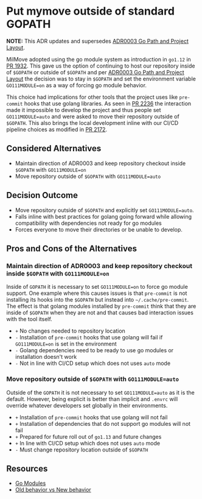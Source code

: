 # Put mymove outside of standard GOPATH

**NOTE:** This ADR updates and supersedes [ADR0003 Go Path and Project Layout](./0003-go-path-and-project-layout.md).

MilMove adopted using the go module system as introduction in `go1.12` in [PR 1932](https://github.com/transcom/mymove/pull/1932).
This gave us the option of continuing to host our repository inside of `$GOPATH` or outside of `$GOPATH` and per
[ADR0003 Go Path and Project Layout](./0003-go-path-and-project-layout.md) the decision was to stay in `$GOPATH` and
set the environment variable `GO111MODULE=on` as a way of forcing go module behavior.

This choice had implications for other tools that the project uses like `pre-commit` hooks that use golang libraries.  As seen in
[PR 2236](https://github.com/transcom/mymove/pull/2236) the interaction made it impossible to develop the project and
thus people set `GO111MODULE=auto` and were asked to move their repository outside of `$GOPATH`. This also
brings the local development inline with our CI/CD pipeline choices as modified in [PR 2172](https://github.com/transcom/mymove/pull/2172).

## Considered Alternatives

* Maintain direction of ADR0003 and keep repository checkout inside `$GOPATH` with `GO111MODULE=on`
* Move repository outside of `$GOPATH` with `GO111MODULE=auto`

## Decision Outcome

* Move repository outside of `$GOPATH` and explicitly set `GO111MODULE=auto`.
* Falls inline with best practices for golang going forward while allowing compatibility with dependencies not ready for go modules
* Forces everyone to move their directories or be unable to develop.

## Pros and Cons of the Alternatives

### Maintain direction of ADR0003 and keep repository checkout inside `$GOPATH` with `GO111MODULE=on`

Inside of `GOPATH` it is necessary to set `GO111MODULE=on` to force go module support. One example where
this causes issues is that `pre-commit` is not installing its hooks into the `$GOPATH` but instead into `~/.cache/pre-commit`.
The effect is that golang modules installed by `pre-commit` think that they are inside of `$GOPATH` when they are not
and that causes bad interaction issues with the tool itself.

* `+` No changes needed to repository location
* `-` Installation of `pre-commit` hooks that use golang will fail if `GO111MODULE=on` is set in the environment
* `-` Golang dependencies need to be ready to use go modules or installation doesn't work
* `-` Not in line with CI/CD setup which does not uses `auto` mode

### Move repository outside of `$GOPATH` with `GO111MODULE=auto`

Outside of the `GOPATH` it is not necessary to set `GO111MODULE=auto` as it is the default. However, being explicit
is better than implicit and `.envrc` will override whatever developers set globally in their environments.

* `+` Installation of `pre-commit` hooks that use golang will not fail
* `+` Installation of dependencies that do not support go modules will not fail
* `+` Prepared for future roll out of `go1.13` and future changes
* `+` In line with CI/CD setup which does not uses `auto` mode
* `-` Must change repository location outside of `$GOPATH`

## Resources

* [Go Modules](https://github.com/golang/go/wiki/Modules)
* [Old behavior vs New behavior](https://github.com/golang/go/wiki/Modules#when-do-i-get-old-behavior-vs-new-module-based-behavior)
